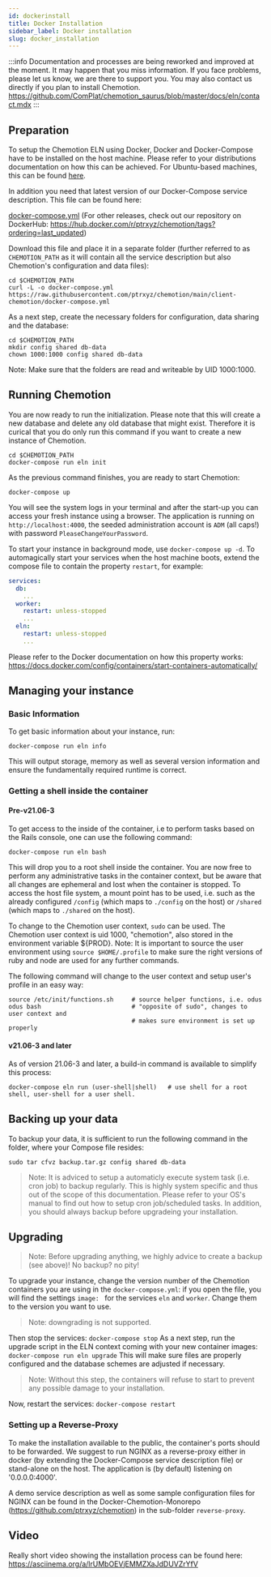```yaml
---
id: dockerinstall
title: Docker Installation
sidebar_label: Docker installation
slug: docker_installation
---
```


:::info
Documentation and processes are being reworked and improved at the moment. It may happen that you miss information. If you face problems, please let us know, we are there to support you. You may also contact us directly if you plan to install Chemotion. 
https://github.com/ComPlat/chemotion_saurus/blob/master/docs/eln/contact.mdx
:::




## Preparation
To setup the Chemotion ELN using Docker, Docker and Docker-Compose have to be installed on the host machine. Please refer to your distributions documentation on how this can be achieved. For Ubuntu-based machines, this can be found [here](https://docs.docker.com/engine/install/ubuntu/).

In addition you need that latest version of our Docker-Compose service description. This file can be found here:

  [docker-compose.yml](https://github.com/ptrxyz/chemotion/blob/main/client-chemotion/docker-compose.yml)
(For other releases, check out our repository on DockerHub: https://hub.docker.com/r/ptrxyz/chemotion/tags?ordering=last_updated)

Download this file and place it in a separate folder (further referred to as `CHEMOTION_PATH` as it will contain all the service description but also Chemotion's configuration and data files):

```
cd $CHEMOTION_PATH
curl -L -o docker-compose.yml https://raw.githubusercontent.com/ptrxyz/chemotion/main/client-chemotion/docker-compose.yml
```

As a next step, create the necessary folders for configuration, data sharing and the database:

```
cd $CHEMOTION_PATH
mkdir config shared db-data
chown 1000:1000 config shared db-data
```
Note: Make sure that the folders are read and writeable by UID 1000:1000.

## Running Chemotion

You are now ready to run the initialization. Please note that this will create a new database and delete any old database that might exist. Therefore it is curical that you do only run this command if you want to create a new instance of Chemotion.

```
cd $CHEMOTION_PATH
docker-compose run eln init
```

As the previous command finishes, you are ready to start Chemotion:

```
docker-compose up
```

You will see the system logs in your terminal and after the start-up you can access your fresh instance using a browser. The application is running on `http://localhost:4000`, the seeded administration account is `ADM` (all caps!) with password `PleaseChangeYourPassword`.

To start your instance in background mode, use `docker-compose up -d`.
To automagically start your services when the host machine boots, extend the compose file to contain the property `restart`, for example:

```docker-compose.yml
services:
  db:
    ...
  worker:
    restart: unless-stopped
    ...    
  eln:
    restart: unless-stopped
    ...   
```

Please refer to the Docker documentation on how this property works: https://docs.docker.com/config/containers/start-containers-automatically/

## Managing your instance

### Basic Information

To get basic information about your instance, run:

```
docker-compose run eln info
```

This will output storage, memory as well as several version information and ensure the fundamentally required runtime is correct.

### Getting a shell inside the container

#### Pre-v21.06-3

To get access to the inside of the container, i.e to perform tasks based on the Rails console, one can use the following command:

```
docker-compose run eln bash
```

This will drop you to a root shell inside the container. You are now free to perform any administrative tasks in the container context, but be aware that all changes are ephemeral and lost when the container is stopped. To access the host file system, a mount point has to be used, i.e. such as the already configured `/config` (which maps to `./config` on the host) or `/shared` (which maps to `./shared` on the host).

To change to the Chemotion user context, `sudo` can be used. The Chemotion user context is uid 1000, "chemotion", also stored in the environment variable ${PROD}.
Note: It is important to source the user environment using `source $HOME/.profile` to make sure the right versions of ruby and node are used for any further commands.

The following command will change to the user context and setup user's profile in an easy way:

```
source /etc/init/functions.sh     # source helper functions, i.e. odus
odus bash                         # "opposite of sudo", changes to user context and
                                  # makes sure environment is set up properly
```

#### v21.06-3 and later

As of version 21.06-3 and later, a build-in command is available to simplify this process:

```
docker-compose eln run (user-shell|shell)   # use shell for a root shell, user-shell for a user shell.
```

## Backing up your data

To backup your data, it is sufficient to run the following command in the folder, where your Compose file resides:

```
sudo tar cfvz backup.tar.gz config shared db-data
```

 > Note: It is adviced to setup a automaticly execute system task (i.e. cron job) to backup regularly. This is highly system specific and thus out of the scope of this documentation. Please refer to your OS's manual to find out how to setup cron job/scheduled tasks.
 > In addition, you should always backup before upgradeing your installation.


## Upgrading

 > Note: Before upgrading anything, we highly advice to create a backup (see above)! No backup? no pity!
 
To upgrade your instance, change the version number of the Chemotion containers you are using in the `docker-compose.yml`:
if you open the file, you will find the settings `image: ` for the services `eln` and `worker`. Change them to the version you want to use.

 > Note: downgrading is not supported.

Then stop the services: `docker-compose stop`
As a next step, run the upgrade script in the ELN context coming with your new container images: `docker-compose run eln upgrade`
This will make sure files are properly configured and the database schemes are adjusted if necessary.

 > Note: Without this step, the containers will refuse to start to prevent any possible damage to your installation.

Now, restart the services: `docker-compose restart`

### Setting up a Reverse-Proxy

To make the installation available to the public, the container's ports should to be forwarded. We suggest to run NGINX as a reverse-proxy either in docker (by extending the Docker-Compose service description file) or stand-alone on the host. The application is (by default) listening on '0.0.0.0:4000'.

A demo service description as well as some sample configuration files for NGINX can be found in the Docker-Chemotion-Monorepo (https://github.com/ptrxyz/chemotion) in the sub-folder `reverse-proxy`.

## Video
Really short video showing the installation process can be found here: https://asciinema.org/a/lrUMbOEVjEMMZXaJdDUVZrYfV
